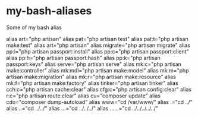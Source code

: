 # my-bash-aliases
Some of my bash alias

alias art="php artisan"
alias pat="php artisan test"
alias pat:t="php artisan make:test"
alias art="php artisan"
alias migrate="php artisan migrate"
alias pp:i="php artisan passport:install"
alias pp:c="php artisan passport:client"
alias pp:h="php artisan passport:hash"
alias pp:k="php artisan passport:keys"
alias serve="php artisan serve"
alias mk:c="php artisan make:controller"
alias mk:mdl="php artisan make:model"
alias mk:m="php artisan make:migration"
alias mk:r="php artisan make:resource"
alias mk:f="php artisan make:factory"
alias tinker="php artisan tinker"
alias cch:c="php artisan cache:clear"
alias cfg:c="php artisan config:clear"
alias r:c="php artisan route:clear"
alias cu="composer update"
alias cdo="composer dump-autoload"
alias www="cd /var/www/"
alias .="cd ../"
alias ..="cd ../../"
alias ...="cd ../../../"
alias ......="cd ../../../../../"